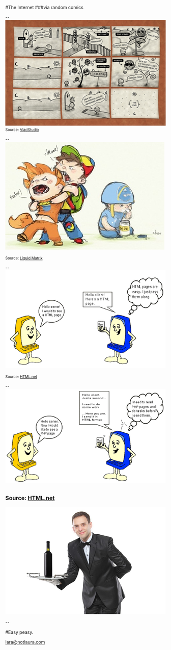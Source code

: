 #The Internet
###via random comics

--
![comic](../img/comic.png)
<small>Source: <a href="http://www.vladstudio.com/wallpaper/?how_internet_works">VladStudio</a></small>

--
![browsers](../img/browsers.jpg)

<small>Source: <a href="https://www.liquidmatrix.org/blog/2011/08/03/internet-explorer-users-eat-paste/">Liquid Matrix</a></small>

--
![HTML](../img/html_only.png)

<small>Source: <a href="http://html.net/tutorials/php/lesson1.php">HTML.net</a></small>

--
![PHP](../img/php.png)

<small>Source: <a href="http://html.net/tutorials/php/lesson1.php">HTML.net</a></small>
--

![PHP](../img/waiter.jpeg)

--

#Easy peasy.

<a href="http://notlaura.com"><span class="special">lara</span>@notlaura.com</a>